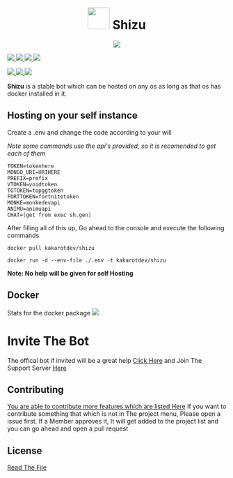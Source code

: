 <h1 align="center"> <img src='https://cdn.discordapp.com/emojis/704814012294234133.png?v=1' height='50'> Shizu</h1>

<p align="center">
  <a href="http://forthebadge.com/">
    <img src="http://forthebadge.com/images/badges/built-with-love.svg"/>
  </a>
</p>
<p align="centre">
<a href="https://github.com/aria-development/Shizu/issues"> 
<img src="https://img.shields.io/github/issues/aria-development/Shizu?style=for-the-badge" />
</a>
<a href="https://github.com/aria-development/Shizu/network">
<img src="https://img.shields.io/github/forks/aria-development/Shizu?style=for-the-badge" />
</a>
<a href="https://github.com/aria-development/Shizu/stargazers">
<img src="https://img.shields.io/github/stars/aria-development/Shizu?style=for-the-badge">
</a>
<a href="https://github.com/aria-development/Shizu">
<img src="https://img.shields.io/github/license/aria-development/Shizu?style=for-the-badge">
</a>
</p>
<p align="centre">
  <a href="https://github.com/aria-development/Shizu">
 <img src="https://github.com/aria-development/Shizu/actions/workflows/build.yml/badge.svg" />
  </a>
   <a href="https://github.com/aria-development/Shizu">
  <img src="https://github.com/aria-development/Shizu/actions/workflows/codeql-analysis.yml/badge.svg" />
  </a>
    <a href="https://github.com/aria-development/Shizu">
  <img src="https://github.com/aria-development/Shizu/actions/workflows/lint.yml/badge.svg" />
  </a>
</p>

**Shizu** is a stable bot which can be hosted on any os as long as that os has docker installed in it.


## Hosting on your self instance
Create a .env and change the code according to your will

*Note some commands use the api's provided, so it is recomended to get each of them*
```
TOKEN=tokenhere
MONGO_URI=URIHERE
PREFIX=prefix
VTOKEN=voidtoken
TGTOKEN=topggtoken
FORTTOKEN=fortnitetoken
MONKE=monkedevapi
ANIMU=animuapi
CHAT=(get from exec sh.gen)
```
After filling all of this up, Go ahead to the console and execute the following commands
```
docker pull kakarotdev/shizu

docker run -d --env-file ./.env -t kakarotdev/shizu
```
**Note: No help will be given for self Hosting**

## Docker
Stats for the docker package </a>
    <a href="https://github.com/aria-development/Shizu">
<img src="https://github.com/aria-development/Shizu/actions/workflows/docker-publish.yml" />  </a>

# Invite The Bot
The offical bot if invited will be a great help
[Click Here](https://dsc.gg/shizu)
and Join The Support Server [Here](https://discord.gg/b7HzMtSYtX)

## Contributing
[You are able to contribute more features which are listed Here](https://github.com/aria-development/Shizu/projects/1) 
If you want to contribute something that which is not in The project menu, Please open a issue first. If a Member approves it, It will get added to the project list and you can go ahead and open a pull request

## License
[Read The File](https://github.com/aria-development/Shizu/blob/main/LICENSE)
